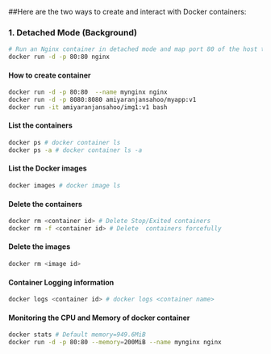 ##Here are the two ways to create and interact with Docker containers:

### 1. Detached Mode (Background)
```sh
# Run an Nginx container in detached mode and map port 80 of the host to port 80 of the container
docker run -d -p 80:80 nginx

```
#### How to create container
```sh
docker run -d -p 80:80  --name mynginx nginx
docker run -d -p 8080:8080 amiyaranjansahoo/myapp:v1
docker run -it amiyaranjansahoo/img1:v1 bash
```
#### List the containers
```sh
docker ps # docker container ls
docker ps -a # docker container ls -a
```
#### List the Docker images
```sh
docker images # docker image ls
```
#### Delete the containers
```sh
docker rm <container id> # Delete Stop/Exited containers
docker rm -f <container id> # Delete  containers forcefully
```
#### Delete the images
```sh
docker rm <image id>
```
#### Container Logging information
```sh
docker logs <container id> # docker logs <container name>
```
#### Monitoring the CPU and Memory of docker container
```sh
docker stats # Default memory=949.6MiB
docker run -d -p 80:80 --memory=200MiB --name mynginx nginx
```

